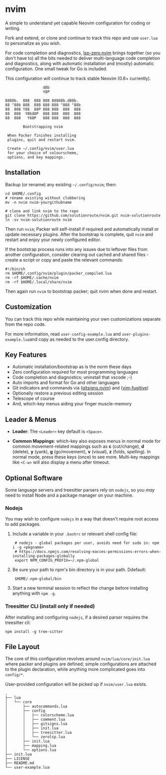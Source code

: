 # nvim

A simple to understand yet capable Neovim configuration for coding or writing.

Fork and extend, or clone and continue to track this repo and use `user.lua` to
personalize as you wish.

For code completion and diagnostics,
[lsp-zero.nvim](https://github/VonHeikemen/lsp-zero.nvim) brings together (so
you don't have to) all the bits needed to deliver multi-language code
completion and diagnostics, along with automatic installation and (mostly)
automatic configuration. One small tweak for Go is included.

This configuration will continue to track stable Neovim (0.8+ currently).


                     d8b
                     Y8P

    8888b.  888  888 888 88888b.d88b.
    88 "88b 888  888 888 888 "888 "88b
    88  888 Y88  88P 888 888  888  888
    88  888  Y8bd8P  888 888  888  888
    88  888   Y88P   888 888  888  888

            Bootstrapping nvim

     When Packer finishes installing
     plugins, quit and restart nvim.

     Create ~/.config/nvim/user.lua
     for your choice of colourscheme,
     options, and key mappings.

## Installation

Backup (or rename) any existing `~/.config/nvim`; then:

    cd $HOME/.config
    # rename existing without clobbering
    mv -n nvim nvim-yourgithubname

    # clone and link nvim to the repo
    git clone https://github.com/solutionroute/nvim.git nvim-solutionroute
    ln -sv nvim-solutionroute nvim

Then run `nvim`; Packer will self-install if required and automatically install
or update necessary plugins. After the bootstrap is complete, quit `nvim` and
restart and enjoy your newly configured editor.

If the bootstrap process runs into any issues due to leftover files from
another configuration, consider clearing out cached and shared files - create a
script or copy and paste the relevant commands:

    #!/bin/sh
    rm $HOME/.config/nvim/plugin/packer_compiled.lua
    rm -rf $HOME/.cache/nvim
    rm -rf $HOME/.local/share/nvim

Then again run `nvim` to bootstrap packer; quit nvim when done and restart.

## Customization

You can track this repo while maintaining your own customizations separate from
the repo code. 

For more information, read `user-config-example.lua` and
`user-plugins-example.lua`and copy as needed to the user.config directory.

## Key Features 

- Automatic installation/bootstrap as is the norm these days
- Zero configuration required for most programming languages
- Code completion and diagnostics; uninstall that vscode ;-)
- Auto imports and format for Go and other languages
- Git indicators and commands via
  ([gitsigns.nvim](https://github.com/lewis6991/gitsigns.nvim)) and
  ([vim-fugitive](https://github.com/tpope/vim-fugitive))
- Optionally restore a previous editing session
- Telescope of course
- And, which-key menus aiding your finger muscle-memory

## Leader & Menus 

- **Leader**: The `<Leader>` key default is `<Space>`.

- **Common Mappings**: which-key also exposes menus in normal mode for common
  movement-related mappings such as **c** (cut/change), **d** (delete), **y**
  (yank), **g** (go/movement), **v** (visual), **z** (folds, spelling). In
  normal mode, press these keys (once) to see more. Multi-key mappings like
  `<C-w>` will also display a menu after timeout.

## Optional Software

Some language servers and treesitter parsers rely on `nodejs`, so you *may*
need to install Node and a package manager on your machine. 

### Nodejs

You may wish to configure `nodejs` in a way that doesn't require root access to
add packages.

1. Include a variable in your `.bashrc` or relevant shell config file:

        # nodejs - global packages per user, avoids need for sudo in: npm i -g <pkgname>
        # https://docs.npmjs.com/resolving-eacces-permissions-errors-when-installing-packages-globally
        export NPM_CONFIG_PREFIX=~/.npm-global

2. Be sure your path to npm's bin directory is in your path. Ddefault:

        $HOME/.npm-global/bin

3. Start a new terminal session to reflect the change before installing anything with `npm -g`.

### Treesitter CLI (install only if needed)

After installing and configuring `nodejs`, if a desired parser
requires the treesitter cli:

    npm install -g tree-sitter

## File Layout

The core of this configuration revolves around `nvim/lua/core/init.lua` where
packer and plugins are defined; simple configurations are attached to the
plugin declaration, while anything more complicated goes into `config/*`. 

User-provided configuration will be picked up if `nvim/user.lua` exists.

    .
    ├── lua
    │   └── core
    │       ├── autocommands.lua
    │       ├── config
    │       │   ├── colorscheme.lua
    │       │   ├── comment.lua
    │       │   ├── gitsigns.lua
    │       │   ├── init.lua
    │       │   ├── treesitter.lua
    │       │   └── zerolsp.lua
    │       ├── init.lua
    │       ├── mapping.lua
    │       └── options.lua
    ├── init.lua
    ├── LICENSE
    ├── README.md
    └── user-example.lua
